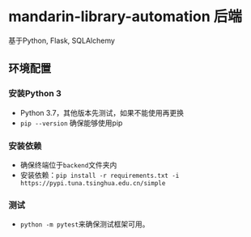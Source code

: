 # mandarin-library-automation 后端

基于Python, Flask, SQLAlchemy

## 环境配置

### 安装Python 3

- Python 3.7，其他版本先测试，如果不能使用再更换
- `pip --version` 确保能够使用pip

### 安装依赖

- 确保终端位于`backend`文件夹内
- 安装依赖：`pip install -r requirements.txt -i https://pypi.tuna.tsinghua.edu.cn/simple`

### 测试

- `python -m pytest`来确保测试框架可用。
